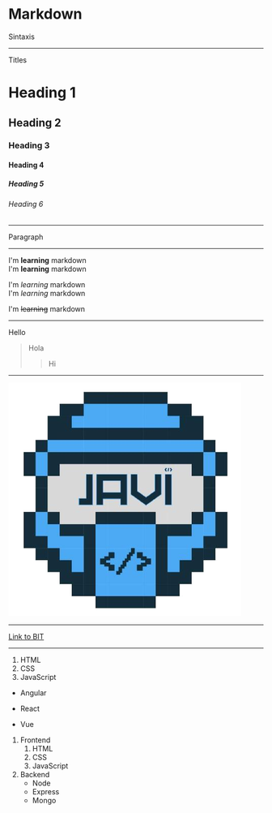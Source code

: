 # Markdown

Sintaxis

---

Titles
# Heading 1
## Heading 2
### Heading 3
#### Heading 4
##### Heading 5
###### Heading 6
---

Paragraph

---
I'm **learning** markdown  
I'm __learning__ markdown

I'm *learning* markdown  
I'm _learning_ markdown

I'm ~~learning~~ markdown

---

Hello
> Hola
>> Hi
---

![logo](javi.png)

---

[Link to BIT](https://bitinstitute.co/)

---

1. HTML
2. CSS
3. JavaScript

* Angular
- React
+ Vue

1. Frontend
    1. HTML
    2. CSS
    3. JavaScript
2. Backend
    - Node
    - Express
    - Mongo
